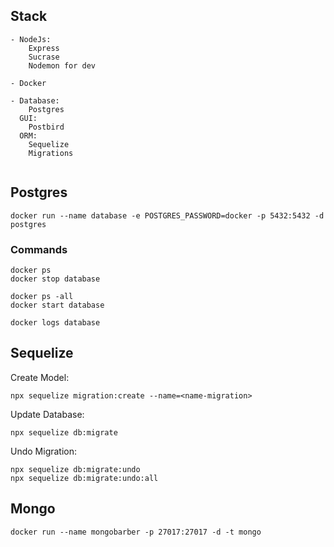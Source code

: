 ## Stack

```
- NodeJs:
    Express
    Sucrase
    Nodemon for dev

- Docker

- Database:
    Postgres
  GUI:
    Postbird
  ORM:
    Sequelize
    Migrations


```

## Postgres

```
docker run --name database -e POSTGRES_PASSWORD=docker -p 5432:5432 -d postgres
```

### Commands

```
docker ps
docker stop database

docker ps -all
docker start database

docker logs database
```

## Sequelize

Create Model:

```
npx sequelize migration:create --name=<name-migration>
```

Update Database:

```
npx sequelize db:migrate
```

Undo Migration:

```
npx sequelize db:migrate:undo
npx sequelize db:migrate:undo:all
```

## Mongo

```
docker run --name mongobarber -p 27017:27017 -d -t mongo
```
